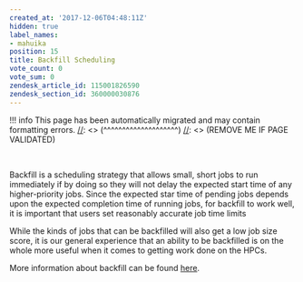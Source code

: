 ```yaml
---
created_at: '2017-12-06T04:48:11Z'
hidden: true
label_names:
- mahuika
position: 15
title: Backfill Scheduling
vote_count: 0
vote_sum: 0
zendesk_article_id: 115001826590
zendesk_section_id: 360000030876
---
```



[//]: <> (REMOVE ME IF PAGE VALIDATED)
[//]: <> (vvvvvvvvvvvvvvvvvvvv)
!!! info
    This page has been automatically migrated and may contain formatting errors.
[//]: <> (^^^^^^^^^^^^^^^^^^^^)
[//]: <> (REMOVE ME IF PAGE VALIDATED)
<p> </p>
<p>Backfill is a scheduling strategy that allows small, short jobs to run immediately if by doing so they will not delay the expected start time of any higher-priority jobs. Since the expected star time of pending jobs depends upon the expected completion time of running jobs, for backfill to work well, it is important that users set reasonably accurate job time limits </p>
<p>While the kinds of jobs that can be backfilled will also get a low job size score, it is our general experience that an ability to be backfilled is on the whole more useful when it comes to getting work done on the HPCs.</p>
<p>More information about backfill can be found <a href="https://slurm.schedmd.com/sched_config.html">here</a>.</p>